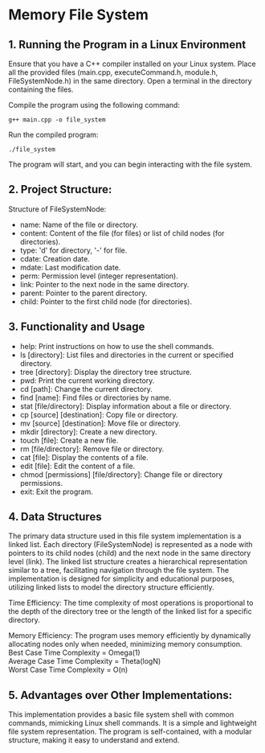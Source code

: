 # Memory File System

## 1. Running the Program in a Linux Environment

Ensure that you have a C++ compiler installed on your Linux system.
Place all the provided files (main.cpp, executeCommand.h, module.h, FileSystemNode.h) in the same directory.
Open a terminal in the directory containing the files.

Compile the program using the following command:
```
g++ main.cpp -o file_system
```

Run the compiled program:
```
./file_system
```

The program will start, and you can begin interacting with the file system.

## 2. Project Structure:

Structure of FileSystemNode:

- name: Name of the file or directory. <br>
- content: Content of the file (for files) or list of child nodes (for directories). <br>
- type: 'd' for directory, '-' for file. <br>
- cdate: Creation date. <br>
- mdate: Last modification date. <br>
- perm: Permission level (integer representation). <br>
- link: Pointer to the next node in the same directory. <br>
- parent: Pointer to the parent directory. <br>
- child: Pointer to the first child node (for directories). <br>

## 3. Functionality and Usage 

- help: Print instructions on how to use the shell commands.  <br>
- ls [directory]: List files and directories in the current or specified directory. <br>
- tree [directory]: Display the directory tree structure. <br>
- pwd: Print the current working directory. <br>
- cd [path]: Change the current directory. <br>
- find [name]: Find files or directories by name. <br>
- stat [file/directory]: Display information about a file or directory. <br>
- cp [source] [destination]: Copy file or directory. <br>
- mv [source] [destination]: Move file or directory. <br>
- mkdir [directory]: Create a new directory. <br>
- touch [file]: Create a new file. <br>
- rm [file/directory]: Remove file or directory. <br>
- cat [file]: Display the contents of a file. <br>
- edit [file]: Edit the content of a file. <br>
- chmod [permissions] [file/directory]: Change file or directory permissions. <br>
- exit: Exit the program. <br>


## 4. Data Structures

The primary data structure used in this file system implementation is a linked list. Each directory (FileSystemNode) is represented as a node with pointers to its child nodes (child) and the next node in the same directory level (link). The linked list structure creates a hierarchical representation similar to a tree, facilitating navigation through the file system. The implementation is designed for simplicity and educational purposes, utilizing linked lists to model the directory structure efficiently.

Time Efficiency: The time complexity of most operations is proportional to the depth of the directory tree or the length of the linked list for a specific directory.

Memory Efficiency: The program uses memory efficiently by dynamically allocating nodes only when needed, minimizing memory consumption. <br>
Best Case Time Complexity = Omega(1) <br>
Average Case Time Complexity = Theta(logN) <br>
Worst Case Time Complexity = O(n) <br>

## 5. Advantages over Other Implementations:
This implementation provides a basic file system shell with common commands, mimicking Linux shell commands.
It is a simple and lightweight file system representation. The program is self-contained, with a modular structure, making it easy to understand and extend.